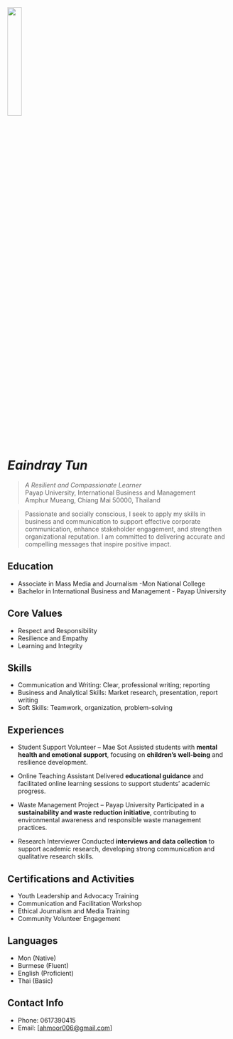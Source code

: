 <img src="https://ahmoor006-Eaindray.github.io/portfolio.jpg" width="25%" align="above" >

# _Eaindray Tun_
> _A Resilient and Compassionate Learner_<br />
> Payap University, International Business and Management<br />
> Amphur Mueang, Chiang Mai 50000, Thailand <br /> 

> Passionate and socially conscious, I seek to apply my skills in business and communication to support effective corporate communication, enhance stakeholder engagement, and strengthen organizational reputation. I am committed to delivering accurate and compelling messages that inspire positive impact.




##  Education  
* Associate in Mass Media and Journalism -Mon National College  
* Bachelor in International Business and Management - Payap University  



##  Core Values  
* Respect and Responsibility  
* Resilience and Empathy  
* Learning and Integrity  



##  Skills  
* Communication and Writing: Clear, professional writing; reporting  
* Business and Analytical Skills: Market research, presentation, report writing  
* Soft Skills: Teamwork, organization, problem-solving  



##  Experiences  

* Student Support Volunteer – Mae Sot
  Assisted students with **mental health and emotional support**, focusing on **children’s well-being** and resilience development.  

* Online Teaching Assistant
  Delivered **educational guidance** and facilitated online learning sessions to support students’ academic progress.  

* Waste Management Project – Payap University
  Participated in a **sustainability and waste reduction initiative**, contributing to environmental awareness and responsible waste management practices.  

* Research Interviewer
  Conducted **interviews and data collection** to support academic research, developing strong communication and qualitative research skills.  



##  Certifications and Activities  
*  Youth Leadership and Advocacy Training  
*  Communication and Facilitation Workshop  
*  Ethical Journalism and Media Training  
*  Community Volunteer Engagement  


##  Languages  
* Mon (Native)  
* Burmese (Fluent)  
* English (Proficient)  
* Thai (Basic)  



##  Contact Info  
* Phone: 0617390415  
* Email: [ahmoor006@gmail.com]
